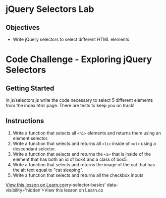 # jQuery Selectors Lab

## Objectives
+ Write jQuery selectors to select different HTML elements

# Code Challenge - Exploring jQuery Selectors


## Getting Started
In js/selectors.js write the code necessary to select 5 different elements from the index.html page. There are tests to keep you on track!

## Instructions

1. Write a function that selects all `<h1>` elements and returns them using an element selector.
2. Write a function that selects and returns all `<li>` inside of `<ol>` using a descendant selector.
3. Write a function that selects and returns the `<a>` that is inside of the element that has both an id of box4 and a class of box5.
4. Write a function that selects and returns the image of the cat that has the alt text equal to "cat sleeping".
5. Write a function that selects and returns all the checkbox inputs


<a href='https://learn.co/lessons/jQuery-selector-basics' data-visibility='hidden'>View this lesson on Learn.co</a>ery-selector-basics' data-visibility='hidden'>View this lesson on Learn.co</a>